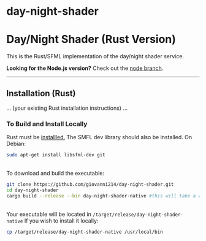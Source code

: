 # day-night-shader

# Day/Night Shader (Rust Version)

This is the Rust/SFML implementation of the day/night shader service.

**Looking for the Node.js version?** Check out the [node branch](https://github.com/giovanni214/day-night-shader/tree/node-day-night-shader).

---

## Installation (Rust)
... (your existing Rust installation instructions) ...

### To Build and Install Locally
Rust must be [installled.](https://www.rust-lang.org/tools/install)
The SMFL dev library should also be installed. On Debian:
```bash
sudo apt-get install libsfml-dev git
```

\
To download and build the executable:
```bash
git clone https://github.com/giovanni214/day-night-shader.git
cd day-night-shader
cargo build --release --bin day-night-shader-native #this will take a while
```

\
Your executable will be located in `/target/release/day-night-shader-native`
If you wish to install it locally:
```bash
cp /target/release/day-night-shader-native /usr/local/bin
```
